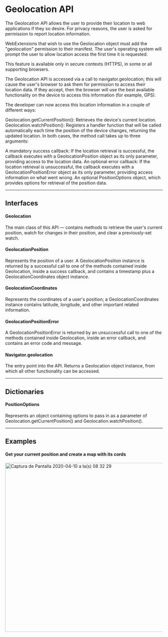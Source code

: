 # Geolocation API

The Geolocation API allows the user to provide their location to web applications if they so desire. For privacy reasons, the user is asked for permission to report location information.

WebExtensions that wish to use the Geolocation object must add the "geolocation" permission to their manifest. The user's operating system will prompt the user to allow location access the first time it is requested.

This feature is available only in secure contexts (HTTPS), in some or all supporting browsers.

The Geolocation API is accessed via a call to navigator.geolocation; this will cause the user's browser to ask them for permission to access their location data. If they accept, then the browser will use the best available functionality on the device to access this information (for example, GPS).

The developer can now access this location information in a couple of different ways:

Geolocation.getCurrentPosition(): Retrieves the device's current location.
Geolocation.watchPosition(): Registers a handler function that will be called automatically each time the position of the device changes, returning the updated location.
In both cases, the method call takes up to three arguments:

A mandatory success callback: If the location retrieval is successful, the callback executes with a GeolocationPosition object as its only parameter, providing access to the location data.
An optional error callback: If the location retrieval is unsuccessful, the callback executes with a GeolocationPositionError object as its only parameter, providing access information on what went wrong.
An optional PositionOptions object, which provides options for retrieval of the position data.

---

## Interfaces
#### Geolocation
The main class of this API — contains methods to retrieve the user's current position, watch for changes in their position, and clear a previously-set watch.
#### GeolocationPosition
Represents the position of a user. A GeolocationPosition instance is returned by a successful call to one of the methods contained inside Geolocation, inside a success callback, and contains a timestamp plus a GeolocationCoordinates object instance.
#### GeolocationCoordinates
Represents the coordinates of a user's position; a GeolocationCoordinates instance contains latitude, longitude, and other important related information.
#### GeolocationPositionError
A GeolocationPositionError is returned by an unsuccessful call to one of the methods contained inside Geolocation, inside an error callback, and contains an error code and message.
#### Navigator.geolocation
The entry point into the API. Returns a Geolocation object instance, from which all other functionality can be accessed.

---

## Dictionaries
#### PositionOptions
Represents an object containing options to pass in as a parameter of Geolocation.getCurrentPosition() and Geolocation.watchPosition().

---

## Examples

#### Get your current position and create a map with its cords

[<img width="539" alt="Captura de Pantalla 2020-04-10 a la(s) 08 32 29" src="https://user-images.githubusercontent.com/20034230/78938184-e2e60600-7b05-11ea-8c16-831d80d7d6ea.png">](https://jsfiddle.net/njr9zayb/1/)